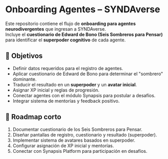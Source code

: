 # Onboarding Agentes – SYNDAverse

Este repositorio contiene el flujo de **onboarding para agentes neurodivergentes** que ingresan a SYNDAverse.  
Incluye el **cuestionario de Edward de Bono (Seis Sombreros para Pensar)** para identificar el **superpoder cognitivo** de cada agente.

## 🔹 Objetivos
- Definir datos requeridos para el registro de agentes.
- Aplicar cuestionario de Edward de Bono para determinar el "sombrero" dominante.
- Traducir el resultado en un **superpoder** y un **avatar inicial**.
- Asignar XP inicial y reglas de progresión.
- Conectar agentes con el módulo Synapsis para postular a desafíos.
- Integrar sistema de mentorías y feedback positivo.

## 📂 Roadmap corto
1. Documentar cuestionario de los Seis Sombreros para Pensar.
2. Diseñar pantallas de registro, cuestionario y resultado (superpoder).
3. Implementar sistema de avatares basados en superpoder.
4. Configurar asignación de XP inicial y mentorías.
5. Conectar con Synapsis Platform para participación en desafíos.

